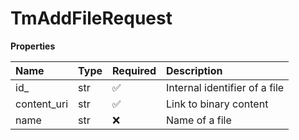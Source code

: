 # TmAddFileRequest

**Properties**

| Name        | Type | Required | Description                   |
| :---------- | :--- | :------- | :---------------------------- |
| id\_        | str  | ✅       | Internal identifier of a file |
| content_uri | str  | ✅       | Link to binary content        |
| name        | str  | ❌       | Name of a file                |

<!-- This file was generated by liblab | https://liblab.com/ -->
